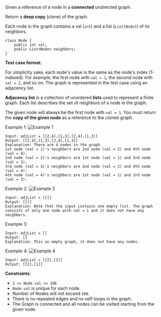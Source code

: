 Given a reference of a node in a **connected** undirected graph.

Return a **deep copy** (clone) of the graph.

Each node in the graph contains a val (`int`) and a list (`List[Node]`) of its neighbors.
```
class Node {
    public int val;
    public List<Node> neighbors;
}
```
 
**Test case format**:

For simplicity sake, each node's value is the same as the node's index (1-indexed). For example, the first node with `val = 1`, the second node with `val = 2`, and so on. The graph is represented in the test case using an adjacency list.

**Adjacency list** is a collection of unordered **lists** used to represent a finite graph. Each list describes the set of neighbors of a node in the graph.

The given node will always be the first node with `val = 1`. You must return the **copy of the given node** as a reference to the cloned graph.

Example 1:
![Example 1](https://assets.leetcode.com/uploads/2019/11/04/133_clone_graph_question.png)
```
Input: adjList = [[2,4],[1,3],[2,4],[1,3]]
Output: [[2,4],[1,3],[2,4],[1,3]]
Explanation: There are 4 nodes in the graph.
1st node (val = 1)'s neighbors are 2nd node (val = 2) and 4th node (val = 4).
2nd node (val = 2)'s neighbors are 1st node (val = 1) and 3rd node (val = 3).
3rd node (val = 3)'s neighbors are 2nd node (val = 2) and 4th node (val = 4).
4th node (val = 4)'s neighbors are 1st node (val = 1) and 3rd node (val = 3).
```

Example 2:
![Example 2](https://assets.leetcode.com/uploads/2020/01/07/graph.png)
```
Input: adjList = [[]]
Output: [[]]
Explanation: Note that the input contains one empty list. The graph consists of only one node with val = 1 and it does not have any neighbors.
```

Example 3:
```
Input: adjList = []
Output: []
Explanation: This an empty graph, it does not have any nodes.
```

Example 4:
![Example 4](https://assets.leetcode.com/uploads/2020/01/07/graph-1.png)
```
Input: adjList = [[2],[1]]
Output: [[2],[1]]
```

**Constraints**:
* `1 <= Node.val <= 100`
* `Node.val` is unique for each node.
* Number of Nodes will not exceed `100`.
* There is no repeated edges and no self-loops in the graph.
* The Graph is connected and all nodes can be visited starting from the given node.
